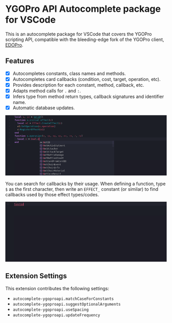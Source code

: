 # YGOPro API Autocomplete package for VSCode

This is an autocomplete package for VSCode that covers the YGOPro scripting API, compatible with the bleeding-edge fork of the YGOPro client, [EDOPro](https://github.com/edo9300/edopro/).

## Features

- [x] Autocompletes constants, class names and methods.
- [x] Autocompletes card callbacks (condition, cost, target, operation, etc).
- [x] Provides description for each constant, method, callback, etc.
- [x] Adapts method calls for `.` and `:`.
- [x] Infers type from method return types, callback signatures and identifier name.
- [x] Automatic database updates.

![Autocompletion demo](assets/example1.gif)

You can search for callbacks by their usage. When defining a function, type `$` as the first character, then write an `EFFECT_` constant (or similar) to find callbacks used by those effect types/codes.

![Autocompletion by usage demo](assets/example3.gif)

## Extension Settings

This extension contributes the following settings:

- `autocomplete-ygoproapi.matchCaseForConstants`
- `autocomplete-ygoproapi.suggestOptionalArguments`
- `autocomplete-ygoproapi.useSpacing`
- `autocomplete-ygoproapi.updateFrequency`